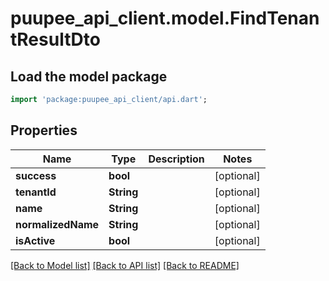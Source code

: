 # puupee_api_client.model.FindTenantResultDto

## Load the model package
```dart
import 'package:puupee_api_client/api.dart';
```

## Properties
Name | Type | Description | Notes
------------ | ------------- | ------------- | -------------
**success** | **bool** |  | [optional] 
**tenantId** | **String** |  | [optional] 
**name** | **String** |  | [optional] 
**normalizedName** | **String** |  | [optional] 
**isActive** | **bool** |  | [optional] 

[[Back to Model list]](../README.md#documentation-for-models) [[Back to API list]](../README.md#documentation-for-api-endpoints) [[Back to README]](../README.md)


